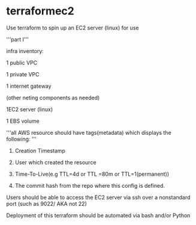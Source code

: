 # terraformec2
Use terraform to spin up an EC2 server (linux)  for use 

'''part I''' 

infra inventory: 

1 public VPC 

1 private VPC  

1 internet gateway 

(other neting components as needed) 

1EC2 server (linux)  

1 EBS volume  

'''all AWS resource should have tags(metadata) which displays the following: '''

1. Creation Timestamp 

2. User which created the resource 

3. Time-To-Live(e.g TTL=4d or TTL =80m or TTL=1(permanent)) 

4. The commit hash from the repo where this config is defined. 

Users should be able to access the EC2 server via  ssh over a nonstandard port (such as 9022/ AKA not 22)  

Deployment of this terraform should be automated via bash and/or Python 

